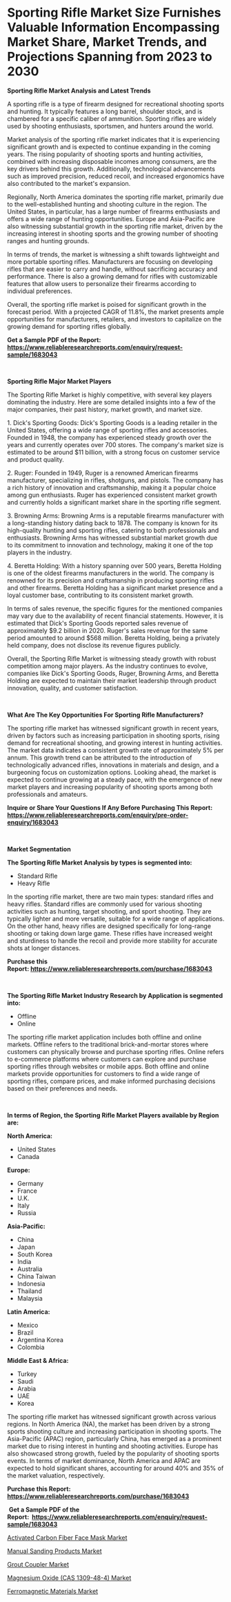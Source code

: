 <p><h1>Sporting Rifle Market Size Furnishes Valuable Information Encompassing Market Share, Market Trends, and Projections Spanning from 2023 to 2030</h1></p><p><strong>Sporting Rifle Market Analysis and Latest Trends</strong></p>
<p><p>A sporting rifle is a type of firearm designed for recreational shooting sports and hunting. It typically features a long barrel, shoulder stock, and is chambered for a specific caliber of ammunition. Sporting rifles are widely used by shooting enthusiasts, sportsmen, and hunters around the world.</p><p>Market analysis of the sporting rifle market indicates that it is experiencing significant growth and is expected to continue expanding in the coming years. The rising popularity of shooting sports and hunting activities, combined with increasing disposable incomes among consumers, are the key drivers behind this growth. Additionally, technological advancements such as improved precision, reduced recoil, and increased ergonomics have also contributed to the market's expansion.</p><p>Regionally, North America dominates the sporting rifle market, primarily due to the well-established hunting and shooting culture in the region. The United States, in particular, has a large number of firearms enthusiasts and offers a wide range of hunting opportunities. Europe and Asia-Pacific are also witnessing substantial growth in the sporting rifle market, driven by the increasing interest in shooting sports and the growing number of shooting ranges and hunting grounds.</p><p>In terms of trends, the market is witnessing a shift towards lightweight and more portable sporting rifles. Manufacturers are focusing on developing rifles that are easier to carry and handle, without sacrificing accuracy and performance. There is also a growing demand for rifles with customizable features that allow users to personalize their firearms according to individual preferences.</p><p>Overall, the sporting rifle market is poised for significant growth in the forecast period. With a projected CAGR of 11.8%, the market presents ample opportunities for manufacturers, retailers, and investors to capitalize on the growing demand for sporting rifles globally.</p></p>
<p><strong>Get a Sample PDF of the Report:&nbsp; <a href="https://www.reliableresearchreports.com/enquiry/request-sample/1683043">https://www.reliableresearchreports.com/enquiry/request-sample/1683043</a></strong></p>
<p>&nbsp;</p>
<p><strong>Sporting Rifle Major Market Players</strong></p>
<p><p>The Sporting Rifle Market is highly competitive, with several key players dominating the industry. Here are some detailed insights into a few of the major companies, their past history, market growth, and market size.</p><p>1. Dick's Sporting Goods: Dick's Sporting Goods is a leading retailer in the United States, offering a wide range of sporting rifles and accessories. Founded in 1948, the company has experienced steady growth over the years and currently operates over 700 stores. The company's market size is estimated to be around $11 billion, with a strong focus on customer service and product quality.</p><p>2. Ruger: Founded in 1949, Ruger is a renowned American firearms manufacturer, specializing in rifles, shotguns, and pistols. The company has a rich history of innovation and craftsmanship, making it a popular choice among gun enthusiasts. Ruger has experienced consistent market growth and currently holds a significant market share in the sporting rifle segment.</p><p>3. Browning Arms: Browning Arms is a reputable firearms manufacturer with a long-standing history dating back to 1878. The company is known for its high-quality hunting and sporting rifles, catering to both professionals and enthusiasts. Browning Arms has witnessed substantial market growth due to its commitment to innovation and technology, making it one of the top players in the industry.</p><p>4. Beretta Holding: With a history spanning over 500 years, Beretta Holding is one of the oldest firearms manufacturers in the world. The company is renowned for its precision and craftsmanship in producing sporting rifles and other firearms. Beretta Holding has a significant market presence and a loyal customer base, contributing to its consistent market growth.</p><p>In terms of sales revenue, the specific figures for the mentioned companies may vary due to the availability of recent financial statements. However, it is estimated that Dick's Sporting Goods reported sales revenue of approximately $9.2 billion in 2020. Ruger's sales revenue for the same period amounted to around $568 million. Beretta Holding, being a privately held company, does not disclose its revenue figures publicly.</p><p>Overall, the Sporting Rifle Market is witnessing steady growth with robust competition among major players. As the industry continues to evolve, companies like Dick's Sporting Goods, Ruger, Browning Arms, and Beretta Holding are expected to maintain their market leadership through product innovation, quality, and customer satisfaction.</p></p>
<p>&nbsp;</p>
<p><strong>What Are The Key Opportunities For Sporting Rifle Manufacturers?</strong></p>
<p><p>The sporting rifle market has witnessed significant growth in recent years, driven by factors such as increasing participation in shooting sports, rising demand for recreational shooting, and growing interest in hunting activities. The market data indicates a consistent growth rate of approximately 5% per annum. This growth trend can be attributed to the introduction of technologically advanced rifles, innovations in materials and design, and a burgeoning focus on customization options. Looking ahead, the market is expected to continue growing at a steady pace, with the emergence of new market players and increasing popularity of shooting sports among both professionals and amateurs.</p></p>
<p><strong>Inquire or Share Your Questions If Any Before Purchasing This Report: <a href="https://www.reliableresearchreports.com/enquiry/pre-order-enquiry/1683043">https://www.reliableresearchreports.com/enquiry/pre-order-enquiry/1683043</a></strong></p>
<p>&nbsp;</p>
<p><strong>Market Segmentation</strong></p>
<p><strong>The Sporting Rifle Market Analysis by types is segmented into:</strong></p>
<p><ul><li>Standard Rifle</li><li>Heavy Rifle</li></ul></p>
<p><p>In the sporting rifle market, there are two main types: standard rifles and heavy rifles. Standard rifles are commonly used for various shooting activities such as hunting, target shooting, and sport shooting. They are typically lighter and more versatile, suitable for a wide range of applications. On the other hand, heavy rifles are designed specifically for long-range shooting or taking down large game. These rifles have increased weight and sturdiness to handle the recoil and provide more stability for accurate shots at longer distances.</p></p>
<p><strong>Purchase this Report:&nbsp;<a href="https://www.reliableresearchreports.com/purchase/1683043">https://www.reliableresearchreports.com/purchase/1683043</a></strong></p>
<p>&nbsp;</p>
<p><strong>The Sporting Rifle Market Industry Research by Application is segmented into:</strong></p>
<p><ul><li>Offline</li><li>Online</li></ul></p>
<p><p>The sporting rifle market application includes both offline and online markets. Offline refers to the traditional brick-and-mortar stores where customers can physically browse and purchase sporting rifles. Online refers to e-commerce platforms where customers can explore and purchase sporting rifles through websites or mobile apps. Both offline and online markets provide opportunities for customers to find a wide range of sporting rifles, compare prices, and make informed purchasing decisions based on their preferences and needs.</p></p>
<p>&nbsp;</p>
<p><strong>In terms of Region, the Sporting Rifle Market Players available by Region are:</strong></p>
<p>
    <p> <strong> North America: </strong>
        <ul>
            <li>United States</li>
            <li>Canada</li>
        </ul>
        </p> 
    <p> <strong> Europe: </strong>
        <ul>
            <li>Germany</li>
            <li>France</li>
            <li>U.K.</li>
            <li>Italy</li>
            <li>Russia</li>
        </ul>
        </p> 
    <p> <strong> Asia-Pacific: </strong>
        <ul>
            <li>China</li>
            <li>Japan</li>
            <li>South Korea</li>
            <li>India</li>
            <li>Australia</li>
            <li>China Taiwan</li>
            <li>Indonesia</li>
            <li>Thailand</li>
            <li>Malaysia</li>
        </ul>
        </p> 
    <p> <strong> Latin America: </strong>
        <ul>
            <li>Mexico</li>
            <li>Brazil</li>
            <li>Argentina Korea</li>
            <li>Colombia</li>
        </ul>
        </p> 
    <p> <strong> Middle East & Africa: </strong>
        <ul>
            <li>Turkey</li>
            <li>Saudi</li>
            <li>Arabia</li>
            <li>UAE</li>
            <li>Korea</li>
        </ul>
    </p>
    </p>
<p><p>The sporting rifle market has witnessed significant growth across various regions. In North America (NA), the market has been driven by a strong sports shooting culture and increasing participation in shooting sports. The Asia-Pacific (APAC) region, particularly China, has emerged as a prominent market due to rising interest in hunting and shooting activities. Europe has also showcased strong growth, fueled by the popularity of shooting sports events. In terms of market dominance, North America and APAC are expected to hold significant shares, accounting for around 40% and 35% of the market valuation, respectively.</p></p>
<p><strong>Purchase this Report: <a href="https://www.reliableresearchreports.com/purchase/1683043">https://www.reliableresearchreports.com/purchase/1683043</a></strong></p>
<p>&nbsp;<strong>Get a Sample PDF of the Report:&nbsp;&nbsp;<a href="https://www.reliableresearchreports.com/enquiry/request-sample/1683043">https://www.reliableresearchreports.com/enquiry/request-sample/1683043</a></strong></p>
<p><strong></strong></p>
<p><p><a href="https://medium.com/@kejsioni/activated-carbon-fiber-face-mask-market-size-market-outlook-and-market-forecast-2023-to-2030-b112df751baa">Activated Carbon Fiber Face Mask Market</a></p><p><a href="https://medium.com/@kyliemorgan1913/manual-sanding-products-market-comprehensive-assessment-by-type-application-and-geography-7b226a4267d1">Manual Sanding Products Market</a></p><p><a href="https://github.com/luckyshygirl/Market-Research-Report-List-1/blob/main/grout-coupler-market.md">Grout Coupler Market</a></p><p><a href="https://www.linkedin.com/pulse/magnesium-oxide-cas-1309-48-4-market-research-report-provides/">Magnesium Oxide (CAS 1309-48-4) Market</a></p><p><a href="https://github.com/vimar16th/Market-Research-Report-List-1/blob/main/ferromagnetic-materials-market.md">Ferromagnetic Materials Market</a></p></p>